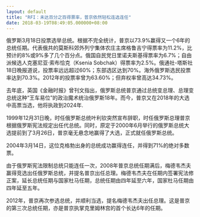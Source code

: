 ```yaml
---
layout: default
title: "RFI：未达百分之百得票率，普京依然轻松连选连任"
date: 2018-03-19T08:49:05.000000+08:00
---
```


俄罗斯3月18日投票选举总统。根据不完全统计，普京以73.9%赢得又一个6年的总统任期。代表俄共的莫斯科郊外列宁集体农庄主席格鲁吉宁得票率为11.2%，比预计的8%或9%多了几个百分点。俄国自民党日里诺夫斯基得票率为6.7%；自由派候选人克塞尼亚·索布恰克（Ksenia Sobchak）得票率为2.5%。俄通社-塔斯社18日晚报道说，投票率远远超过60%；东部选区达到70%。海外俄罗斯选民投票率达到70.3%。2012年的投票率曾为63.60%；但弃权率曾高达34.73%。

去年底，英国《金融时报》曾刊文指出，俄罗斯总统普京通过总统变总理、总理变总统这种“王车易位”的政治魔术统治俄罗斯18年。而今，普京又在2018年的大选中高票当选，他将执政到2024年.

1999年12月31日晚，时任俄罗斯总统叶利钦突然宣布辞职，时任俄罗斯总理普京根据俄罗斯宪法规定出任代总统。同时，原定于2000年6月举行的俄罗斯总统大选提前到了3月26日，普京毫无悬念地赢得了大选，正式就任俄罗斯总统。

2004年3月14日，这位克格勃出身的总统成功赢得连任，并得到71%的绝对多数票。

由于俄罗斯宪法限制总统只能连任一次，2008年普京总统任期满后，梅德韦杰夫赢得竞选出任俄罗斯总统，并提名普京出任总理。梅德韦杰夫在任期内签署宪法修正案，延长总统任期与国家杜马任期，总统任期由四年延至六年，国家杜马任期由四年延至五年。

2012年，普京再次参选总统，并顺利当选，提名梅德韦杰夫出任总理。这是普京的第三次总统任期，亦是普京执掌克里姆林宫的首个长达6年的任期。

